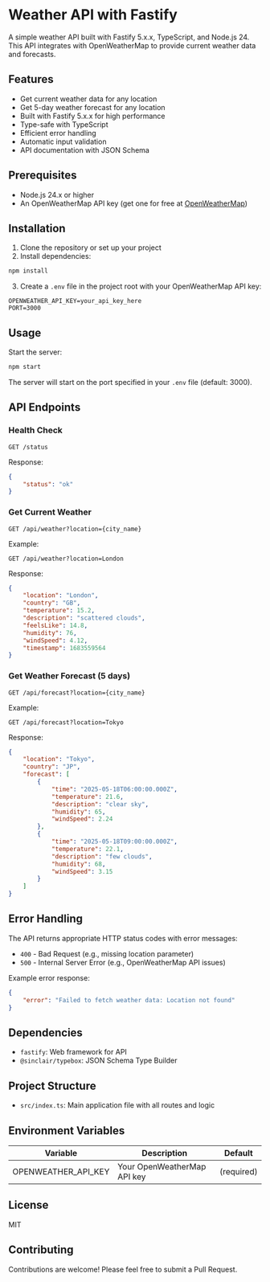 # Weather API with Fastify

A simple weather API built with Fastify 5.x.x, TypeScript, and Node.js 24. This API integrates with OpenWeatherMap to provide current weather data and forecasts.

## Features

-   Get current weather data for any location
-   Get 5-day weather forecast for any location
-   Built with Fastify 5.x.x for high performance
-   Type-safe with TypeScript
-   Efficient error handling
-   Automatic input validation
-   API documentation with JSON Schema

## Prerequisites

-   Node.js 24.x or higher
-   An OpenWeatherMap API key (get one for free at [OpenWeatherMap](https://openweathermap.org/api))

## Installation

1. Clone the repository or set up your project
2. Install dependencies:

```bash
npm install
```

3. Create a `.env` file in the project root with your OpenWeatherMap API key:

```
OPENWEATHER_API_KEY=your_api_key_here
PORT=3000
```

## Usage

Start the server:

```bash
npm start
```

The server will start on the port specified in your `.env` file (default: 3000).

## API Endpoints

### Health Check

```
GET /status
```

Response:

```json
{
    "status": "ok"
}
```

### Get Current Weather

```
GET /api/weather?location={city_name}
```

Example:

```
GET /api/weather?location=London
```

Response:

```json
{
    "location": "London",
    "country": "GB",
    "temperature": 15.2,
    "description": "scattered clouds",
    "feelsLike": 14.8,
    "humidity": 76,
    "windSpeed": 4.12,
    "timestamp": 1683559564
}
```

### Get Weather Forecast (5 days)

```
GET /api/forecast?location={city_name}
```

Example:

```
GET /api/forecast?location=Tokyo
```

Response:

```json
{
    "location": "Tokyo",
    "country": "JP",
    "forecast": [
        {
            "time": "2025-05-18T06:00:00.000Z",
            "temperature": 21.6,
            "description": "clear sky",
            "humidity": 65,
            "windSpeed": 2.24
        },
        {
            "time": "2025-05-18T09:00:00.000Z",
            "temperature": 22.1,
            "description": "few clouds",
            "humidity": 68,
            "windSpeed": 3.15
        }
    ]
}
```

## Error Handling

The API returns appropriate HTTP status codes with error messages:

-   `400` - Bad Request (e.g., missing location parameter)
-   `500` - Internal Server Error (e.g., OpenWeatherMap API issues)

Example error response:

```json
{
    "error": "Failed to fetch weather data: Location not found"
}
```

## Dependencies

-   `fastify`: Web framework for API
-   `@sinclair/typebox`: JSON Schema Type Builder

## Project Structure

-   `src/index.ts`: Main application file with all routes and logic

## Environment Variables

| Variable            | Description                 | Default    |
| ------------------- | --------------------------- | ---------- |
| OPENWEATHER_API_KEY | Your OpenWeatherMap API key | (required) |

## License

MIT

## Contributing

Contributions are welcome! Please feel free to submit a Pull Request.
